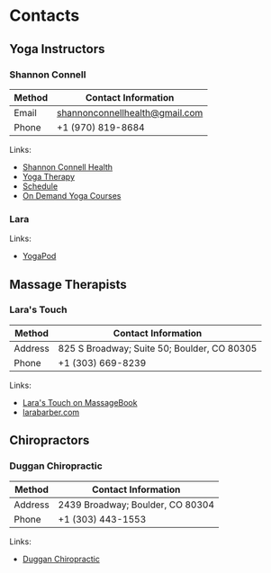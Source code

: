 # Contacts

## Yoga Instructors

### Shannon Connell

| Method | Contact Information            |
|--------|--------------------------------|
| Email  | shannonconnellhealth@gmail.com |
| Phone  | +1 (970) 819-8684              |

Links:

- [Shannon Connell Health](https://www.shannonconnellhealth.com)
- [Yoga Therapy](https://www.shannonconnellhealth.com/yoga/yoga-therapy)
- [Schedule](https://www.shannonconnellhealth.com/yoga/schedule)
- [On Demand Yoga Courses](https://www.shannonconnellhealth.com/yoga/on-demand-yoga)

### Lara

Links:

- [YogaPod](https://yogapodboulderlongmont.com/team/lara-christine)

## Massage Therapists

### Lara's Touch

| Method  | Contact Information                         |
|---------|---------------------------------------------|
| Address | 825 S Broadway; Suite 50; Boulder, CO 80305 |
| Phone   | +1 (303) 669-8239                           |

Links:

- [Lara's Touch on MassageBook](https://yogapodboulderlongmont.com/team/lara-christine)
- [larabarber.com](http://www.larabarber.com)

## Chiropractors

### Duggan Chiropractic

| Method  | Contact Information              |
|---------|----------------------------------|
| Address | 2439 Broadway; Boulder, CO 80304 |
| Phone   | +1 (303) 443-1553                |

Links:

- [Duggan Chiropractic](https://dugganchiropractic.com)
